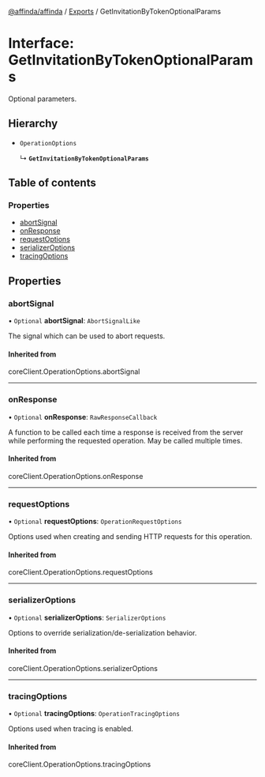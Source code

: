 [@affinda/affinda](../README.md) / [Exports](../modules.md) / GetInvitationByTokenOptionalParams

# Interface: GetInvitationByTokenOptionalParams

Optional parameters.

## Hierarchy

- `OperationOptions`

  ↳ **`GetInvitationByTokenOptionalParams`**

## Table of contents

### Properties

- [abortSignal](GetInvitationByTokenOptionalParams.md#abortsignal)
- [onResponse](GetInvitationByTokenOptionalParams.md#onresponse)
- [requestOptions](GetInvitationByTokenOptionalParams.md#requestoptions)
- [serializerOptions](GetInvitationByTokenOptionalParams.md#serializeroptions)
- [tracingOptions](GetInvitationByTokenOptionalParams.md#tracingoptions)

## Properties

### abortSignal

• `Optional` **abortSignal**: `AbortSignalLike`

The signal which can be used to abort requests.

#### Inherited from

coreClient.OperationOptions.abortSignal

___

### onResponse

• `Optional` **onResponse**: `RawResponseCallback`

A function to be called each time a response is received from the server
while performing the requested operation.
May be called multiple times.

#### Inherited from

coreClient.OperationOptions.onResponse

___

### requestOptions

• `Optional` **requestOptions**: `OperationRequestOptions`

Options used when creating and sending HTTP requests for this operation.

#### Inherited from

coreClient.OperationOptions.requestOptions

___

### serializerOptions

• `Optional` **serializerOptions**: `SerializerOptions`

Options to override serialization/de-serialization behavior.

#### Inherited from

coreClient.OperationOptions.serializerOptions

___

### tracingOptions

• `Optional` **tracingOptions**: `OperationTracingOptions`

Options used when tracing is enabled.

#### Inherited from

coreClient.OperationOptions.tracingOptions
